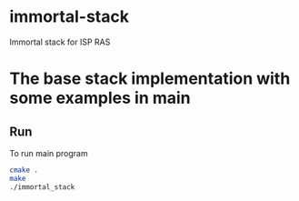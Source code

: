 # immortal-stack
Immortal stack for ISP RAS
# The base stack implementation with some examples in main

## Run
To run main program

```bash
cmake .
make
./immortal_stack
```

